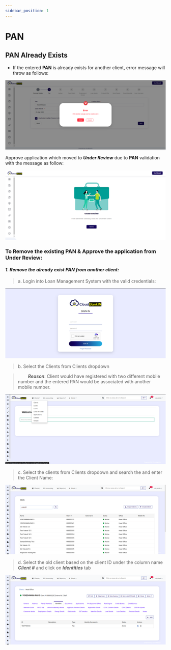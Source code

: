 ```yaml
---
sidebar_position: 1
---
```


# PAN

## PAN Already Exists 

- If the entered **PAN** is already exists for another client, error message will throw as follows:


![panerrormsg.png](https://raw.githubusercontent.com/sridhar00cb/docu-edit/docusaurus-editor/static/img/1723035114670_panerrormsg.png)

Approve application which moved to ***Under Review*** due to **PAN** validation with the message as follow:

![panunderreview.png](https://raw.githubusercontent.com/sridhar00cb/docu-edit/docusaurus-editor/static/img/1723035113432_panunderreview.png)

### To Remove the existing PAN & Approve the application from Under Review:

#### *1. Remove the already exist PAN from another client:*

> a. Login into Loan Management System with the valid credentials:

![loginScreen.png](https://raw.githubusercontent.com/sridhar00cb/docu-edit/docusaurus-editor/static/img/1723035121287_loginScreen.png)
> b. Select the Clients from Clients dropdown

> &nbsp;&nbsp;&nbsp;&nbsp;&nbsp;&nbsp;&nbsp; ***Reason***: Client would have registered with two different mobile number and the entered PAN would be associated with another mobile number.

![applicationDropdown.png](https://raw.githubusercontent.com/sridhar00cb/docu-edit/docusaurus-editor/static/img/1723035117135_applicationDropdown.png)

> c. Select the clients from Clients dropdown and search the and enter the Client Name:

![clientslist.png](https://raw.githubusercontent.com/sridhar00cb/docu-edit/docusaurus-editor/static/img/1723035118557_clientslist.png)

> d. Select the old client based on the client ID under the column name ***Client #*** and click on ***Identities*** tab

![panidentites.png](https://raw.githubusercontent.com/sridhar00cb/docu-edit/docusaurus-editor/static/img/1723035120059_panidentites.png)


